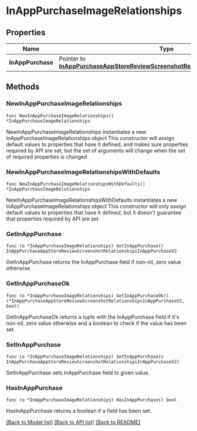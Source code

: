 # InAppPurchaseImageRelationships

## Properties

Name | Type | Description | Notes
------------ | ------------- | ------------- | -------------
**InAppPurchase** | Pointer to [**InAppPurchaseAppStoreReviewScreenshotRelationshipsInAppPurchaseV2**](InAppPurchaseAppStoreReviewScreenshotRelationshipsInAppPurchaseV2.md) |  | [optional] 

## Methods

### NewInAppPurchaseImageRelationships

`func NewInAppPurchaseImageRelationships() *InAppPurchaseImageRelationships`

NewInAppPurchaseImageRelationships instantiates a new InAppPurchaseImageRelationships object
This constructor will assign default values to properties that have it defined,
and makes sure properties required by API are set, but the set of arguments
will change when the set of required properties is changed

### NewInAppPurchaseImageRelationshipsWithDefaults

`func NewInAppPurchaseImageRelationshipsWithDefaults() *InAppPurchaseImageRelationships`

NewInAppPurchaseImageRelationshipsWithDefaults instantiates a new InAppPurchaseImageRelationships object
This constructor will only assign default values to properties that have it defined,
but it doesn't guarantee that properties required by API are set

### GetInAppPurchase

`func (o *InAppPurchaseImageRelationships) GetInAppPurchase() InAppPurchaseAppStoreReviewScreenshotRelationshipsInAppPurchaseV2`

GetInAppPurchase returns the InAppPurchase field if non-nil, zero value otherwise.

### GetInAppPurchaseOk

`func (o *InAppPurchaseImageRelationships) GetInAppPurchaseOk() (*InAppPurchaseAppStoreReviewScreenshotRelationshipsInAppPurchaseV2, bool)`

GetInAppPurchaseOk returns a tuple with the InAppPurchase field if it's non-nil, zero value otherwise
and a boolean to check if the value has been set.

### SetInAppPurchase

`func (o *InAppPurchaseImageRelationships) SetInAppPurchase(v InAppPurchaseAppStoreReviewScreenshotRelationshipsInAppPurchaseV2)`

SetInAppPurchase sets InAppPurchase field to given value.

### HasInAppPurchase

`func (o *InAppPurchaseImageRelationships) HasInAppPurchase() bool`

HasInAppPurchase returns a boolean if a field has been set.


[[Back to Model list]](../README.md#documentation-for-models) [[Back to API list]](../README.md#documentation-for-api-endpoints) [[Back to README]](../README.md)


